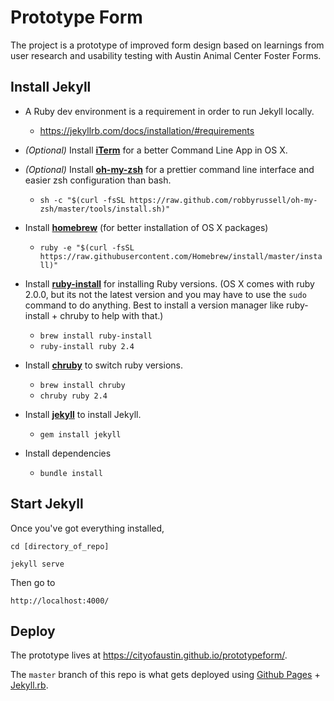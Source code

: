 # Prototype Form

The project is a prototype of improved form design based on learnings from user research and usability testing with Austin Animal Center Foster Forms.

## Install Jekyll

- A Ruby dev environment is a requirement in order to run Jekyll locally.
  - https://jekyllrb.com/docs/installation/#requirements

- *(Optional)* Install [**iTerm**](https://www.iterm2.com/) for a better Command Line App in OS X.

- _(Optional)_ Install [**oh-my-zsh**](https://github.com/robbyrussell/oh-my-zsh
) for a prettier command line interface and easier zsh configuration than bash.
	- `sh -c "$(curl -fsSL https://raw.github.com/robbyrussell/oh-my-zsh/master/tools/install.sh)"`

- Install [**homebrew**](http://brew.sh/) (for better installation of OS X packages)
	- `ruby -e "$(curl -fsSL https://raw.githubusercontent.com/Homebrew/install/master/install)"`

- Install [**ruby-install**](https://github.com/postmodern/ruby-install#readme) for installing Ruby versions. (OS X comes with ruby 2.0.0, but its not the latest version and you may have to use the `sudo` command to do anything. Best to install a version manager like ruby-install + chruby to help with that.)
	- `brew install ruby-install`
	- `ruby-install ruby 2.4`

- Install [**chruby**](https://github.com/postmodern/chruby) to switch ruby versions.
	- `brew install chruby`
	- `chruby ruby 2.4`

- Install [**jekyll**](https://github.com/postmodern/chruby) to install Jekyll.
	- `gem install jekyll`

- Install dependencies
	- `bundle install`

## Start Jekyll

Once you've got everything installed, 

`cd [directory_of_repo]`

```
jekyll serve
```

Then go to

```
http://localhost:4000/
```

## Deploy

The prototype lives at https://cityofaustin.github.io/prototypeform/.

The `master` branch of this repo is what gets deployed using [Github Pages](https://pages.github.com/) + [Jekyll.rb](https://jekyllrb.com/).
